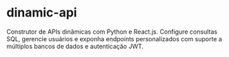 # dinamic-api
Construtor de APIs dinâmicas com Python e React.js. Configure consultas SQL, gerencie usuários e exponha endpoints personalizados com suporte a múltiplos bancos de dados e autenticação JWT.
